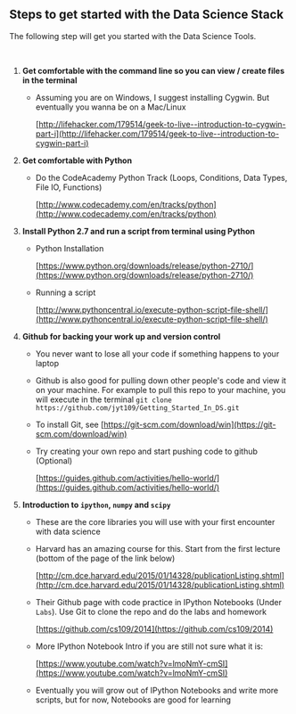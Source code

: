 ## Steps to get started with the Data Science Stack

The following step will get you started with the Data Science Tools.

<br>

1. **Get comfortable with the command line so you can view / create files in the terminal**

   - Assuming you are on Windows, I suggest installing Cygwin. But eventually you wanna be on a Mac/Linux

     [http://lifehacker.com/179514/geek-to-live--introduction-to-cygwin-part-i](http://lifehacker.com/179514/geek-to-live--introduction-to-cygwin-part-i)

2. **Get comfortable with Python**

   - Do the CodeAcademy Python Track (Loops, Conditions, Data Types, File IO, Functions)

     [http://www.codecademy.com/en/tracks/python](http://www.codecademy.com/en/tracks/python)

3. **Install Python 2.7 and run a script from terminal using Python**

   - Python Installation

     [https://www.python.org/downloads/release/python-2710/](https://www.python.org/downloads/release/python-2710/)
   - Running a script

     [http://www.pythoncentral.io/execute-python-script-file-shell/](http://www.pythoncentral.io/execute-python-script-file-shell/)

4. **Github for backing your work up and version control**

   - You never want to lose all your code if something happens to your laptop
   - Github is also good for pulling down other people's code and view it on your machine. For example to
     pull this repo to your machine, you will execute in the terminal
     `git clone https://github.com/jyt109/Getting_Started_In_DS.git`
   - To install Git, see [https://git-scm.com/download/win](https://git-scm.com/download/win)
   - Try creating your own repo and start pushing code to github (Optional)

     [https://guides.github.com/activities/hello-world/](https://guides.github.com/activities/hello-world/)


5. **Introduction to `ipython`, `numpy` and `scipy`**

   - These are the core libraries you will use with your first encounter with data science
   - Harvard has an amazing course for this. Start from the first lecture (bottom of the page of the link below)

     [http://cm.dce.harvard.edu/2015/01/14328/publicationListing.shtml](http://cm.dce.harvard.edu/2015/01/14328/publicationListing.shtml)
   - Their Github page with code practice in IPython Notebooks (Under `Labs`). Use Git to clone the repo and do the labs and homework

     [https://github.com/cs109/2014](https://github.com/cs109/2014)

   - More IPython Notebook Intro if you are still not sure what it is:

     [https://www.youtube.com/watch?v=lmoNmY-cmSI](https://www.youtube.com/watch?v=lmoNmY-cmSI)

   - Eventually you will grow out of IPython Notebooks and write more scripts, but for now, Notebooks are good for learning


